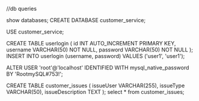 //db queries


show databases;
CREATE DATABASE customer_service;

USE customer_service;

CREATE TABLE userlogin (
    id INT AUTO_INCREMENT PRIMARY KEY,
    username VARCHAR(50) NOT NULL,
    password VARCHAR(50) NOT NULL
);
INSERT INTO userlogin (username, password) VALUES ('user1', 'user1');

ALTER USER 'root'@'localhost' IDENTIFIED WITH mysql_native_password BY 'RootmySQL#753!';

CREATE TABLE customer_issues (
    issueUser VARCHAR(255),
    issueType VARCHAR(50),
    issueDescription TEXT
);
select * from customer_issues;
